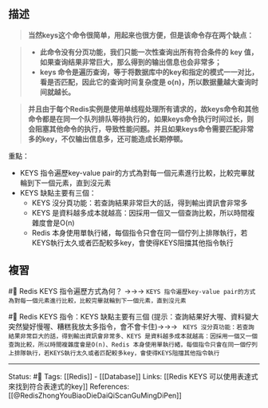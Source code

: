 


## 描述
> **当然keys这个命令很简单，用起来也很方便，但是该命令存在两个缺点：**

> -   **此命令没有分页功能，我们只能一次性查询出所有符合条件的 key 值，如果查询结果非常巨大，那么得到的输出信息也会非常多；**
> -   **keys 命令是遍历查询，等于将数据库中的key和指定的模式一一对比，看是否匹配，因此它的查询时间复杂度是 o(n)，所以数据量越大查询时间就越长。**

> **并且由于每个Redis实例是使用单线程处理所有请求的，故keys命令和其他命令都是在同一个队列排队等待执行的，如果keys命令执行时间过长，则会阻塞其他命令的执行，导致性能问题。并且如果keys命令需要匹配非常多的key，不仅输出信息多，还可能造成长期停顿。**

重點：
- KEYS 指令遍歷key-value pair的方式為對每一個元素進行比較，比較完畢就輪到下一個元素，直到沒元素
- KEYS 缺點主要有三個：
	- KEYS 沒分頁功能：若查詢結果非常巨大的話，得到輸出資訊會非常多
	- KEYS 是資料越多成本就越高：因採用一個又一個查詢比較，所以時間複雜度會是O(n)
	- Redis 本身使用單執行緒，每個指令只會在同一個佇列上排隊執行，若KEYS執行太久或者匹配較多key，會使得KEYS阻擋其他指令執行

## 複習
#🧠 Redis KEYS 指令遍歷方式為何？ ->->-> `KEYS 指令遍歷key-value pair的方式為對每一個元素進行比較，比較完畢就輪到下一個元素，直到沒元素`
<!--SR:!2024-03-24,398,250-->

#🧠  Redis KEYS 指令：KEYS 缺點主要有三個 (提示：查詢結果好大喔、資料變大突然變好慢喔、糟糕我放太多指令，會不會卡住)->->-> ` KEYS 沒分頁功能：若查詢結果非常巨大的話，得到輸出資訊會非常多、KEYS 是資料越多成本就越高：因採用一個又一個查詢比較，所以時間複雜度會是O(n)、Redis 本身使用單執行緒，每個指令只會在同一個佇列上排隊執行，若KEYS執行太久或者匹配較多key，會使得KEYS阻擋其他指令執行`
<!--SR:!2023-06-29,92,230-->

---
Status: #🌱 
Tags:
[[Redis]] - [[Database]]
Links:
[[Redis KEYS 可以使用表達式來找到符合表達式的key]]
References:
[[@RedisZhongYouBiaoDieDaiQiScanGuMingDiPen]]